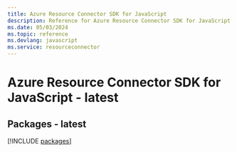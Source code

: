 ```yaml
---
title: Azure Resource Connector SDK for JavaScript
description: Reference for Azure Resource Connector SDK for JavaScript
ms.date: 05/03/2024
ms.topic: reference
ms.devlang: javascript
ms.service: resourceconnector
---
```

# Azure Resource Connector SDK for JavaScript - latest
## Packages - latest
[!INCLUDE [packages](resource-connector-index.md)]